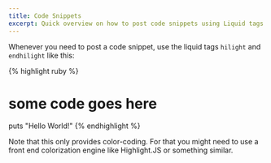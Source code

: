 ```yaml
---
title: Code Snippets
excerpt: Quick overview on how to post code snippets using Liquid tags and how to escape or not escape markdown and HTML in your blog entries. 
---
```


Whenever you need to post a code snippet, use the liquid tags `hilight` and `endhilight` like this:

{% highlight ruby %}
# some code goes here
puts "Hello World!"
{% endhighlight %}

Note that this only provides color-coding. For that you might need to use a front end colorization engine like Highlight.JS or something similar.
